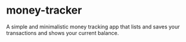 # money-tracker
A simple and minimalistic money tracking app that lists and saves your transactions and shows your current balance.
